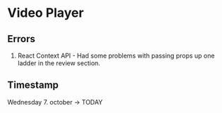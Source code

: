 # Video Player

## Errors 
1. React Context API - Had some problems with passing props up one ladder in the review section.

## Timestamp
Wednesday 7. october -> TODAY